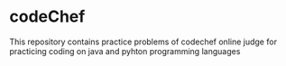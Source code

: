 # codeChef
This repository contains practice problems of codechef online judge for practicing coding on java and pyhton 
programming languages
